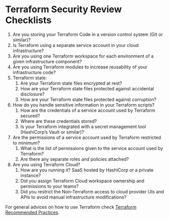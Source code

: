 # Terraform Security Review Checklists

1. Are you storing your Terraform Code in a version control system (Git or similar)?
1. Is Terraform using a separate service account in your cloud infrastructure?
1. Are you using one Terraform workspace for each environment of a given infrastructure component?
1. Are you using Terraform modules to increase reusability of your infrastructure code?
1. Terraform state:
    1. Are your Terraform state files encrypted at rest?
    1. How are your Terraform state files protected against accidental disclosure?
    1. How are your Terraform state files protected against corruption?
1. How do you handle sensitive information in your Terraform scripts?
    1. How are the credentials of a service account used by Terraform secured?
    1. Where are these credentials stored?
    1. Is your Terraform integrated with a secret management tool (HashiCorp’s Vault or similar)?
1. Are the permissions of a service account used by Terraform restricted to minimum?
    1. What is the list of permissions given to the service account used by Terraform?
    1. Are there any separate roles and policies attached?
1. Are you using Terraform Cloud?
    1. How are you running it? SaaS hosted by HashiCorp or a private instance?
    1. Did you assign Terraform Cloud workspace ownership and permissions to your teams?
    1. Did you restrict the Non-Terraform access to cloud provider UIs and APIs to avoid manual infrastructure modifications?

For general advices on how to use Terraform check [Terraform Recommended Practices](https://www.terraform.io/docs/cloud/guides/recommended-practices/index.html).
